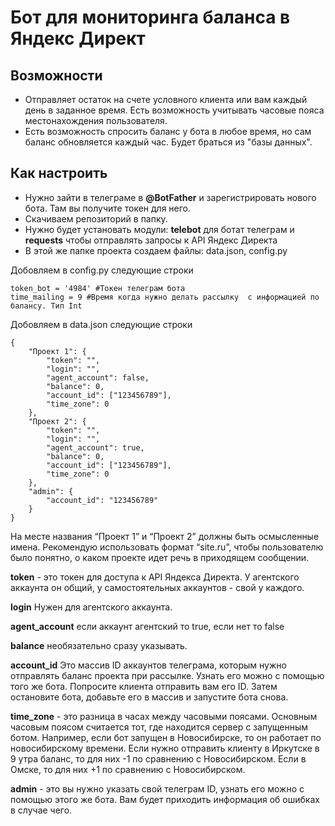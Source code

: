 # Бот для мониторинга баланса в Яндекс Директ 

## Возможности
* Отправляет остаток на счете условного клиента или вам каждый день в заданное время. Есть возможность учитывать часовые пояса местонахождения пользователя. 
* Есть возможность спросить баланс у бота в любое время, но сам баланс обновляется каждый час. Будет браться из "базы данных".

## Как настроить 
* Нужно зайти в телеграме в **@BotFather** и зарегистрировать нового бота. Там вы получите токен для него.
* Скачиваем репозиторий в папку. 
* Нужно будет установать модули: **telebot** для ботат телеграм и **requests** чтобы отправлять запросы к API Яндекс Директа
* В этой же папке проекта создаем файлы: data.json, config.py

Добовляем в config.py следующие строки
```
token_bot = '4984' #Токен телеграм бота   
time_mailing = 9 #Время когда нужно делать рассылку  с информацией по балансу. Тип Int

```

Добовляем в data.json следующие строки 

```
{
    "Проект 1": {
        "token": "",
        "login": "",
        "agent_account": false,
        "balance": 0,
        "account_id": ["123456789"],
        "time_zone": 0
    },
    "Проект 2": {
        "token": "",
        "login": "",
        "agent_account": true,
        "balance": 0,
        "account_id": ["123456789"],
        "time_zone": 0
    },
    "admin": {
        "account_id": "123456789"
    }
}
```
На месте названия “Проект 1” и “Проект 2” должны быть осмысленные имена. Рекомендую использовать формат “site.ru”, чтобы пользователю было понятно, о каком проекте идет речь в приходящем сообщении.

**token** - это токен для доступа к API Яндекса Директа. У агентского аккаунта он общий, у самостоятельных аккаунтов - свой у каждого.

**login** Нужен для агентского аккаунта. 

**agent_account** если аккаунт агентский то true, если нет то false

**balance** необязательно сразу указывать. 

**account_id** Это массив ID аккаунтов телеграма, которым нужно отправлять баланс проекта при рассылке. Узнать его можно с помощью того же бота. Попросите клиента отправить вам его ID. Затем остановите бота, добавьте его в массив и запустите бота снова.

**time_zone** - это разница в часах между часовыми поясами. Основным часовым поясом считается тот, где находится сервер с запущенным ботом. Например, если бот запущен в Новосибирске, то он работает по новосибирскому времени. Если нужно отправить клиенту в Иркутске в 9 утра баланс, то для них -1 по сравнению с Новосибирском. Если в Омске, то для них +1 по сравнению с Новосибирском.

**admin** - это вы нужно указать свой телеграм ID, узнать его можно с помощью этого же бота. Вам будет приходить информация об ошибках в случае чего. 
